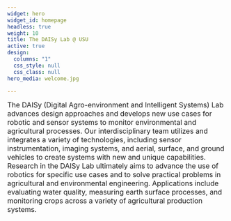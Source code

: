 ```yaml
---
widget: hero
widget_id: homepage
headless: true
weight: 10
title: The DAISy Lab @ USU
active: true
design:
  columns: "1"
  css_style: null
  css_class: null
hero_media: welcome.jpg

---
```

<font size="3">The DAISy (Digital Agro-environment and Intelligent Systems) Lab advances design approaches and develops new use cases for robotic and sensor systems to monitor environmental and agricultural processes. Our interdisciplinary team utilizes and integrates a variety of technologies, including sensor instrumentation, imaging systems, and aerial, surface, and ground vehicles to create systems with new and unique capabilities. Research in the DAISy Lab ultimately aims to advance the use of robotics for specific use cases and to solve practical problems in agricultural and environmental engineering. Applications include evaluating water quality, measuring earth surface processes, and monitoring crops across a variety of agricultural production systems.  </font>
